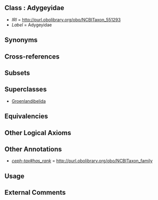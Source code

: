 
## Class : Adygeyidae

 * *IRI* = http://purl.obolibrary.org/obo/NCBITaxon_551293
 * *Label* = Adygeyidae

## Synonyms


## Cross-references


## Subsets


## Superclasses

 * [Groenlandibelida](../../NCBITaxon/91/NCBITaxon_551291.md)

## Equivalencies


## Other Logical Axioms


## Other Annotations

 * *[ceph-tax#has_rank](../../ceph-tax#has/nk/ceph-tax#has_rank.md)* = http://purl.obolibrary.org/obo/NCBITaxon_family

## Usage


## External Comments

